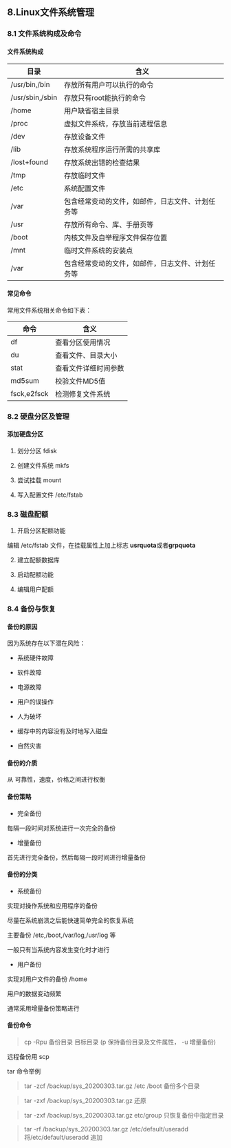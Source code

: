 ## 8.Linux文件系统管理

### 8.1 文件系统构成及命令

#### 文件系统构成


|目录|含义|
|------|------|
|/usr/bin,/bin|存放所有用户可以执行的命令|
|/usr/sbin,/sbin|存放只有root能执行的命令|
|/home|用户缺省宿主目录|
|/proc|虚拟文件系统，存放当前进程信息|
|/dev|存放设备文件|
|/lib|存放系统程序运行所需的共享库|
|/lost+found|存放系统出错的检查结果|
|/tmp|存放临时文件|
|/etc|系统配置文件|
|/var|包含经常变动的文件，如邮件，日志文件、计划任务等|
|/usr|存放所有命令、库、手册页等|
|/boot|内核文件及自举程序文件保存位置|
|/mnt|临时文件系统的安装点|
|/var|包含经常变动的文件，如邮件，日志文件、计划任务等|


#### 常见命令

常用文件系统相关命令如下表：

|命令|含义|
|------|------|
|df|查看分区使用情况|
|du|查看文件、目录大小|
|stat|查看文件详细时间参数|
|md5sum|校验文件MD5值|
|fsck,e2fsck|检测修复文件系统|

### 8.2 硬盘分区及管理

#### 添加硬盘分区

1. 划分分区 fdisk

2. 创建文件系统 mkfs

3. 尝试挂载 mount

4. 写入配置文件 /etc/fstab


### 8.3 磁盘配额

1. 开启分区配额功能

编辑 /etc/fstab 文件，在挂载属性上加上标志 **usrquota**或者**grpquota**

2. 建立配额数据库

3. 启动配额功能

4. 编辑用户配额


### 8.4 备份与恢复


#### 备份的原因

因为系统存在以下潜在风险：
* 系统硬件故障

* 软件故障

* 电源故障

* 用户的误操作

* 人为破坏

* 缓存中的内容没有及时地写入磁盘

* 自然灾害

#### 备份的介质

从 可靠性，速度，价格之间进行权衡


#### 备份策略

* 完全备份

每隔一段时间对系统进行一次完全的备份

* 增量备份

首先进行完全备份，然后每隔一段时间进行增量备份


#### 备份的分类

* 系统备份

实现对操作系统和应用程序的备份

尽量在系统崩溃之后能快速简单完全的恢复系统

主要备份 /etc,/boot,/var/log,/usr/log 等

一般只有当系统内容发生变化时才进行

* 用户备份

实现对用户文件的备份 /home

用户的数据变动频繁

通常采用增量备份策略进行

#### 备份命令

> cp -Rpu 备份目录 目标目录 (p 保持备份目录及文件属性， -u 增量备份)

远程备份用 scp

tar 命令举例

> tar -zcf /backup/sys_20200303.tar.gz /etc /boot 备份多个目录

> tar -zxf /backup/sys_20200303.tar.gz 还原

> tar -zxf /backup/sys_20200303.tar.gz etc/group 只恢复备份中指定目录

> tar -rf /backup/sys_20200303.tar.gz /etc/default/useradd 将/etc/default/useradd 追加

